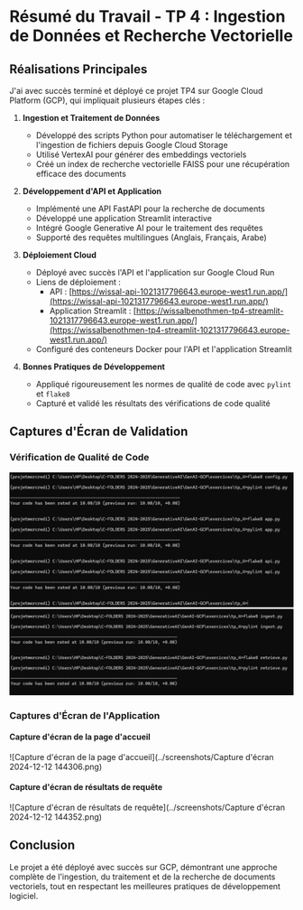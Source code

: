 # Résumé du Travail - TP 4 : Ingestion de Données et Recherche Vectorielle

## Réalisations Principales

J'ai avec succès terminé et déployé ce projet TP4 sur Google Cloud Platform (GCP), qui impliquait plusieurs étapes clés :

1. **Ingestion et Traitement de Données**
   - Développé des scripts Python pour automatiser le téléchargement et l'ingestion de fichiers depuis Google Cloud Storage
   - Utilisé VertexAI pour générer des embeddings vectoriels
   - Créé un index de recherche vectorielle FAISS pour une récupération efficace des documents

2. **Développement d'API et Application**
   - Implémenté une API FastAPI pour la recherche de documents
   - Développé une application Streamlit interactive
   - Intégré Google Generative AI pour le traitement des requêtes
   - Supporté des requêtes multilingues (Anglais, Français, Arabe)

3. **Déploiement Cloud**
   - Déployé avec succès l'API et l'application sur Google Cloud Run
   - Liens de déploiement :
     * API : [https://wissal-api-1021317796643.europe-west1.run.app/](https://wissal-api-1021317796643.europe-west1.run.app/)
     * Application Streamlit : [https://wissalbenothmen-tp4-streamlit-1021317796643.europe-west1.run.app/](https://wissalbenothmen-tp4-streamlit-1021317796643.europe-west1.run.app/)
   - Configuré des conteneurs Docker pour l'API et l'application Streamlit

4. **Bonnes Pratiques de Développement**
   - Appliqué rigoureusement les normes de qualité de code avec `pylint` et `flake8`
   - Capturé et validé les résultats des vérifications de code qualité

## Captures d'Écran de Validation

### Vérification de Qualité de Code
![Pylint et Flake8 - Capture 1](../screenshots/Tp4_pylint_flake8(1).png)
![Pylint et Flake8 - Capture 2](../screenshots/Tp4_pylint_flake8(2).png)

### Captures d'Écran de l'Application

#### Capture d'écran de la page d'accueil
![Capture d'écran de la page d'accueil](../screenshots/Capture d'écran 2024-12-12 144306.png)

#### Capture d'écran de résultats de requête
![Capture d'écran de résultats de requête](../screenshots/Capture d'écran 2024-12-12 144352.png)

## Conclusion

Le projet a été déployé avec succès sur GCP, démontrant une approche complète de l'ingestion, du traitement et de la recherche de documents vectoriels, tout en respectant les meilleures pratiques de développement logiciel.
